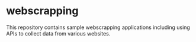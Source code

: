 # webscrapping
This repository contains sample webscrapping applications including using APIs to collect data from various websites.
